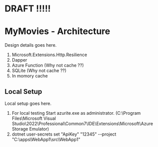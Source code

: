 # DRAFT !!!!! 

# MyMovies - Architecture

Design details goes here.
1) Microsoft.Extensions.Http.Resilience
2) Dapper
3) Azure Function (Why not cache ??)
4) SQLite (Why not cache ??)
5) In momory cache

## Local Setup

Local setup goes here.
1) For local testing Start azurite.exe as administrator. (C:\Program Files\Microsoft Visual Studio\2022\Professional\Common7\IDE\Extensions\Microsoft\Azure Storage Emulator)
2) dotnet user-secrets set "ApiKey" "12345" --project "C:\apps\WebApp1\src\WebApp1"